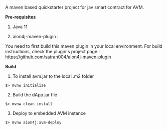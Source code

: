 A maven based quickstarter project for jav smart contract for AVM.

**Pre-requisites**

1) Java 11

2) aion4j-maven-plugin : 

You need to first build this maven plugin in your local environment. For build instructions, check the 
plugin's project page : https://github.com/satran004/aion4j-maven-plugin


**Build**
1. To install avm.jar to the local .m2 folder
```
$> mvnw initialize
```

2. Build the dApp.jar file

```
$> mvnw clean install        
```

3. Deploy to embedded AVM instance
```
$> mvnw aion4j:avm-deploy        
```



